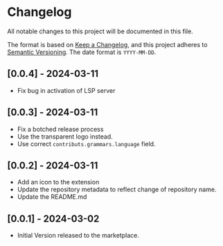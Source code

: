 # Changelog

All notable changes to this project will be documented in this file.

The format is based on [Keep a Changelog](https://keepachangelog.com/en/1.1.0/),
and this project adheres to [Semantic Versioning](https://semver.org/spec/v2.0.0.html).
The date format is `YYYY-MM-DD`.

## [0.0.4] - 2024-03-11

- Fix bug in activation of LSP server

## [0.0.3] - 2024-03-11

- Fix a botched release process
- Use the transparent logo instead.
- Use correct `contributs.grammars.language` field.

## [0.0.2] - 2024-03-11

- Add an icon to the extension
- Update the repository metadata to reflect change of repository name.
- Update the README.md

## [0.0.1] - 2024-03-02

- Initial Version released to the marketplace.
